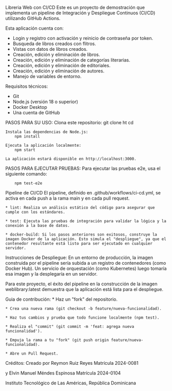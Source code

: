 Libreria Web con CI/CD
Este es un proyecto de demostración que implementa un pipeline de Integración y Despliegue Continuos (CI/CD) utilizando GitHub Actions.

Esta aplicación cuenta con: 
* Login y registro con activación y reinicio de contraseña por token.
* Busqueda de libros creados con flitros.
* Vistas con datos de libros creados.
* Creación, edición y eliminación de libros.
* Creación, edición y eliminación de categorías literarias.
* Creación, edición y eliminación de editoriales.
* Creación, edición y eliminación de autores.
* Manejo de variables de entorno.

Requisitos técnicos:
* Git
* Node.js (versión 18 o superior)
* Docker Desktop
* Una cuenta de GitHub

PASOS PARA SU USO:
    Clona este repositorio:
        git clone ht
        cd 

    Instala las dependencias de Node.js:
        npm install

    Ejecuta la aplicación localmente:
        npm start

    La aplicación estará disponible en http://localhost:3000.

PASOS PARA EJECUTAR PRUEBAS:
    Para ejecutar las pruebas e2e, usa el siguiente comando:

        npm test-e2e


Pipeline de CI/CD
El pipeline, definido en .github/workflows/ci-cd.yml, se activa en cada push a la rama main y en cada pull request.

    * lint: Realiza un análisis estático del código para asegurar que cumple con los estándares.

    * test: Ejecuta las pruebas de integración para validar la lógica y la conexión a la base de datos.

    * docker-build: Si los pasos anteriores son exitosos, construye la imagen Docker de la aplicación. Esto simula el "despliegue", ya que el contenedor resultante está listo para ser ejecutado en cualquier servidor.


Instrucciones de Despliegue:
En un entorno de producción, la imagen construida por el pipeline sería subida a un registro de contenedores (como Docker Hub). Un servicio de orquestación (como Kubernetes) luego tomaría esa imagen y la desplegaría en un servidor.

Para este proyecto, el éxito del pipeline en la construcción de la imagen weblibrary:latest demuestra que la aplicación está lista para el despliegue.

Guia de contribución:
    * Haz un "fork" del repositorio.

    * Crea una nueva rama (git checkout -b feature/nueva-funcionalidad).

    * Haz tus cambios y prueba que todo funcione localmente (npm test).

    * Realiza el "commit" (git commit -m 'feat: agrega nueva funcionalidad').

    * Empuja la rama a tu "fork" (git push origin feature/nueva-funcionalidad).

    * Abre un Pull Request.


Créditos: 
Creado por Reymon Ruiz Reyes
Matrícula 2024-0081

y Elvin Manuel Méndes Espinosa
Matrícula 2024-0104

Instituto Tecnológico de Las Américas,
República Dominicana